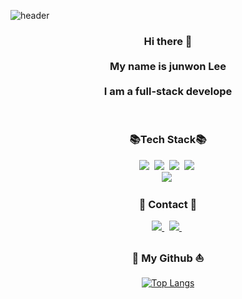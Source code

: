 ![header](https://capsule-render.vercel.app/api?type=waving&color=timeGradient&text=Gomdollee🧸&animation=twinkling&fontSize=35&fontAlignY=40&fontAlign=70&height=250)
<h3 align="center"> 
 Hi there 👋<br><br>
 My name is junwon Lee<br><br>
 I am a full-stack develope
</h3>

<br>
  
<h3 align="center"> 📚Tech Stack📚 </h3>
<p align="center">
  <img src="https://img.shields.io/badge/Java-007396?style=flat-square&logo=Java&logoColor=white"/></a>&nbsp
<!--   <img src="https://img.shields.io/badge/Python-3766AB?style=flat-square&logo=Python&logoColor=white"/></a>&nbsp  -->
  <img src="https://img.shields.io/badge/Javascript-ffb13b?style=flat-square&logo=javascript&logoColor=white"/></a>&nbsp 
  <img src="https://img.shields.io/badge/Spring-6DB33F?style=flat-square&logo=Spring&logoColor=white"/></a>&nbsp
  <img src="https://img.shields.io/badge/SpringBoot-6DB33F?style=flat-square&logo=SpringBoot&logoColor=white"/></a>&nbsp 
  <br>
  <img src="https://img.shields.io/badge/Docker-2496ED?style=flat-square&logo=Docker&logoColor=white"/></a>&nbsp 
<!--   <img src="https://img.shields.io/badge/Jenkins-D24939?style=flat-square&logo=Jenkins&logoColor=white"/></a>&nbsp  -->
</p>


<h3 align="center">🔔 Contact 🔔</h3>
<p align="center">
  <a href="https://velog.io/@wjdrbs307">
       <img src="https://img.shields.io/badge/Velog-000000?style=for-the-badge&logo=Velog&logoColor=white"> 
  </a>&nbsp
  <a href="https://www.instagram.com/95_lee.j.w">
       <img src="https://img.shields.io/badge/Instagram-E4405F?style=for-the-badge&logo=Instagram&logoColor=white"> 
  </a>&nbsp
</p>

<h3 align="center">🚢 My Github ⛵</h3>
<div align="center">
  


[![Top Langs](https://github-readme-stats.vercel.app/api/top-langs/?username=Gomdollee)](https://github.com/anuraghazra/github-readme-stats)

</div>

